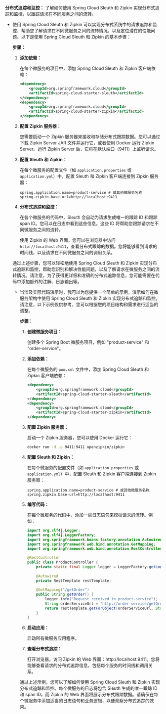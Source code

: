 **分布式追踪和监控：** 了解如何使用 Spring Cloud Sleuth 和 Zipkin 实现分布式追踪和监控，以跟踪请求在不同服务之间的流转。

- 使用 Spring Cloud Sleuth 和 Zipkin 可以实现分布式系统中的请求追踪和监控，帮助您了解请求在不同微服务之间的流转情况，以及定位潜在的性能问题。以下是使用 Spring Cloud Sleuth 和 Zipkin 的基本步骤：

  **步骤：**

  1. **添加依赖：**

     在每个微服务的项目中，添加 Spring Cloud Sleuth 和 Zipkin 客户端依赖：

     ```xml
     <dependency>
         <groupId>org.springframework.cloud</groupId>
         <artifactId>spring-cloud-starter-sleuth</artifactId>
     </dependency>
     <dependency>
         <groupId>org.springframework.cloud</groupId>
         <artifactId>spring-cloud-starter-zipkin</artifactId>
     </dependency>
     ```

  2. **配置 Zipkin 服务器：**

     您需要启动一个 Zipkin 服务器来接收和存储分布式跟踪数据。您可以通过下载 Zipkin Server JAR 文件并运行它，或者使用 Docker 运行 Zipkin Server。运行 Zipkin Server 后，它将在默认端口（9411）上监听请求。

  3. **配置 Sleuth 和 Zipkin：**

     在每个微服务的配置文件（如 `application.properties` 或 `application.yml`）中，配置 Sleuth 和 Zipkin 客户端连接到 Zipkin 服务器：

     ```properties
     spring.application.name=product-service # 或其他微服务名称
     spring.zipkin.base-url=http://localhost:9411
     ```

  4. **分布式追踪和监控：**

     在各个微服务的代码中，Sleuth 会自动为请求生成唯一的跟踪 ID 和跟踪 span ID。您可以在日志中看到这些信息。这些 ID 将帮助您跟踪请求在不同微服务之间的流转。

     使用 Zipkin 的 Web 界面，您可以在浏览器中访问 `http://localhost:9411`，查看分布式跟踪的数据。您将能够看到请求的时间线，以及请求在不同微服务之间的调用关系。

  通过上述步骤，您可以轻松地使用 Spring Cloud Sleuth 和 Zipkin 实现分布式追踪和监控，帮助您识别和解决性能问题，以及了解请求在微服务之间的流转情况。请注意，为了获得更详细和准确的分布式追踪信息，您可能需要在代码中添加额外的注解、日志输出等。

  - 当涉及实际代码演示时，我可以为您提供一个简单的示例，演示如何在微服务架构中使用 Spring Cloud Sleuth 和 Zipkin 实现分布式追踪和监控。请注意，以下示例仅供参考，您可以根据您的项目结构和需求进行适当的调整。

    **步骤：**

    1. **创建微服务项目：**

       创建多个 Spring Boot 微服务项目，例如 "product-service" 和 "order-service"。

    2. **添加依赖：**

       在每个微服务的 `pom.xml` 文件中，添加 Spring Cloud Sleuth 和 Zipkin 客户端依赖：

       ```xml
       <dependency>
           <groupId>org.springframework.cloud</groupId>
           <artifactId>spring-cloud-starter-sleuth</artifactId>
       </dependency>
       <dependency>
           <groupId>org.springframework.cloud</groupId>
           <artifactId>spring-cloud-starter-zipkin</artifactId>
       </dependency>
       ```

    3. **配置 Zipkin 服务器：**

       启动一个 Zipkin 服务器，您可以使用 Docker 运行它：

       ```bash
       docker run -d -p 9411:9411 openzipkin/zipkin
       ```

    4. **配置 Sleuth 和 Zipkin：**

       在每个微服务的配置文件（如 `application.properties` 或 `application.yml`）中，配置 Sleuth 和 Zipkin 客户端连接到 Zipkin 服务器：

       ```properties
       spring.application.name=product-service # 或其他微服务名称
       spring.zipkin.base-url=http://localhost:9411
       ```

    5. **编写代码：**

       在每个微服务的代码中，添加一些日志语句来模拟请求的流转。例如：

       ```java
       import org.slf4j.Logger;
       import org.slf4j.LoggerFactory;
       import org.springframework.beans.factory.annotation.Autowired;
       import org.springframework.web.bind.annotation.GetMapping;
       import org.springframework.web.bind.annotation.RestController;
       
       @RestController
       public class ProductController {
           private static final Logger logger = LoggerFactory.getLogger(ProductController.class);
           
           @Autowired
           private RestTemplate restTemplate;
           
           @GetMapping("/getOrder")
           public String getOrder() {
               logger.info("Request received in product-service");
               String orderServiceUrl = "http://order-service/getOrder";
               return restTemplate.getForObject(orderServiceUrl, String.class);
           }
       }
       ```

    6. **启动应用：**

       启动所有微服务应用程序。

    7. **查看分布式追踪：**

       打开浏览器，访问 Zipkin 的 Web 界面：http://localhost:9411。您将能够查看请求的分布式追踪信息，包括每个服务的时间线和调用关系。

    通过上述示例，您可以了解如何使用 Spring Cloud Sleuth 和 Zipkin 实现分布式追踪和监控。每个微服务的日志将包含 Sleuth 生成的唯一跟踪 ID 和 span ID，而 Zipkin 的 Web 界面将展示分布式跟踪数据。请确保在每个微服务中添加适当的日志语句和业务逻辑，以便观察分布式追踪的效果。